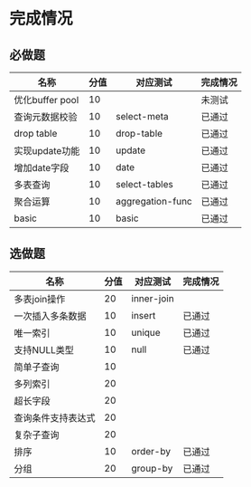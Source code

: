 # 完成情况
## 必做题
| 名称 | 分值 | 对应测试 | 完成情况 |
| ---- | -- | ---- | -------------|
| 优化buffer pool | 10 |  | 未测试 |
| 查询元数据校验 | 10 | select-meta | 已通过 |
| drop table | 10 | drop-table | 已通过|
| 实现update功能 | 10 | update | 已通过 |
| 增加date字段 | 10 | date | 已通过 |
| 多表查询  | 10 | select-tables | 已通过 |
| 聚合运算 | 10 | aggregation-func | 已通过 |
| basic   | 10 | basic | 已通过|

## 选做题
| 名称 | 分值 | 对应测试 | 完成情况 |
| ---- | -- | ---- | -------------|
| 多表join操作       | 20   | inner-join |  |
| 一次插入多条数据   | 10   | insert | 已通过 |
| 唯一索引           | 10   | unique | 已通过 |
| 支持NULL类型       | 10   | null | 已通过 |
| 简单子查询         | 10   |  |  |
| 多列索引           | 20   |  |  |
| 超长字段           | 20   |  |  |
| 查询条件支持表达式 | 20   |  | |
| 复杂子查询         | 20   |  |  |
| 排序               | 10   | order-by | 已通过 |
| 分组               | 20   | group-by     | 已通过 |